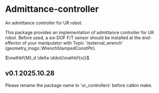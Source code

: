 # Admittance-controller
An admittance controller for UR robot.

This package provides an implementation of admittance controller for UR robot.
Before used, a six-DOF F/T sensor should be installed at the end-effector of 
your manipulator with Topic '/external_wrench' (geometry_msgs::WrenchStampedConstPtr).

$\mathbf{M}_d \delta \ddot{\mathbf{x}}$


## v0.1 2025.10.28
Please rename the package name to 'ur_controllers' before catkin make. 
